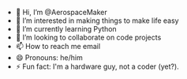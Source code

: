 - 👋 Hi, I’m @AerospaceMaker
- 👀 I’m interested in making things to make life easy
- 🌱 I’m currently learning Python
- 💞️ I’m looking to collaborate on code projects
- 📫 How to reach me email
- 😄 Pronouns: he/him
- ⚡ Fun fact: I'm a hardware guy, not a coder (yet?).

<!---
AerospaceMaker/AerospaceMaker is a ✨ special ✨ repository because its `README.md` (this file) appears on your GitHub profile.
You can click the Preview link to take a look at your changes.
--->
